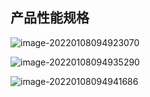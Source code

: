 ## **产品性能规格**

![image-20220108094923070](https://gitee.com/er-huomeng/l-img/raw/master/image-20220108094923070.png)

![image-20220108094935290](https://gitee.com/er-huomeng/l-img/raw/master/image-20220108094935290.png)

![image-20220108094941686](https://gitee.com/er-huomeng/l-img/raw/master/image-20220108094941686.png)